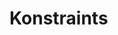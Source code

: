 <!--
   SPDX-License-Identifier: CC-BY-4.0

   Copyright 2023-2023 The Konstraints Authors

   This work is licensed under the Creative Commons Attribution 4.0
   International License.

   You should have received a copy of the license along with this
   work. If not, see <https://creativecommons.org/licenses/by/4.0/>.
-->

# Konstraints
